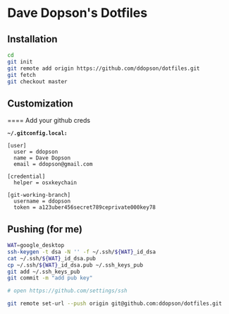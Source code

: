 Dave Dopson's Dotfiles
==========

Installation
----------
````bash
cd
git init
git remote add origin https://github.com/ddopson/dotfiles.git
git fetch
git checkout master
````

Customization
----------

==== Add your github creds

**`~/.gitconfig.local:`**
````
[user]
  user = ddopson
  name = Dave Dopson
  email = ddopson@gmail.com

[credential]
  helper = osxkeychain

[git-working-branch]
  username = ddopson
  token = a123uber456secret789ceprivate000key78
````

Pushing (for me)
----------
````bash
WAT=google_desktop
ssh-keygen -t dsa -N '' -f ~/.ssh/${WAT}_id_dsa
cat ~/.ssh/${WAT}_id_dsa.pub
cp ~/.ssh/${WAT}_id_dsa.pub ~/.ssh_keys_pub
git add ~/.ssh_keys_pub
git commit -m "add pub key"

# open https://github.com/settings/ssh

git remote set-url --push origin git@github.com:ddopson/dotfiles.git
````
